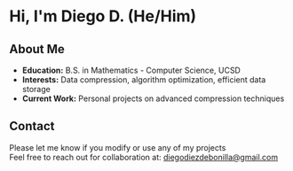 # Hi, I'm Diego D. (He/Him)

## About Me
- **Education:** B.S. in Mathematics - Computer Science, UCSD
- **Interests:** Data compression, algorithm optimization, efficient data storage
- **Current Work:** Personal projects on advanced compression techniques

## Contact
Please let me know if you modify or use any of my projects  
Feel free to reach out for collaboration at: diegodiezdebonilla@gmail.com
